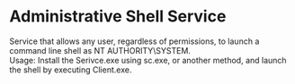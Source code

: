 # Administrative Shell Service
Service that allows any user, regardless of permissions, to launch a command line shell as NT AUTHORITY\SYSTEM.  
Usage: Install the Serivce.exe using sc.exe, or another method, and launch the shell by executing Client.exe.